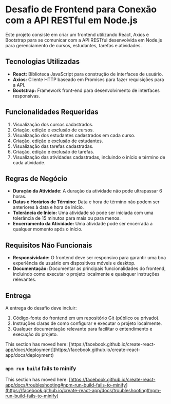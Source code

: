 <!DOCTYPE html>
<html lang="en">
<head>
  <meta charset="UTF-8">
  <meta name="viewport" content="width=device-width, initial-scale=1.0">
  <title>Desafio de Frontend para Conexão com a API RESTful em Node.js</title>
</head>
<body>

  <h1>Desafio de Frontend para Conexão com a API RESTful em Node.js</h1>

  <p>Este projeto consiste em criar um frontend utilizando React, Axios e Bootstrap para se comunicar com a API RESTful desenvolvida em Node.js para gerenciamento de cursos, estudantes, tarefas e atividades.</p>

  <h2>Tecnologias Utilizadas</h2>

  <ul>
    <li><strong>React:</strong> Biblioteca JavaScript para construção de interfaces de usuário.</li>
    <li><strong>Axios:</strong> Cliente HTTP baseado em Promises para fazer requisições para a API.</li>
    <li><strong>Bootstrap:</strong> Framework front-end para desenvolvimento de interfaces responsivas.</li>
  </ul>

  <h2>Funcionalidades Requeridas</h2>

  <ol>
    <li>Visualização dos cursos cadastrados.</li>
    <li>Criação, edição e exclusão de cursos.</li>
    <li>Visualização dos estudantes cadastrados em cada curso.</li>
    <li>Criação, edição e exclusão de estudantes.</li>
    <li>Visualização das tarefas cadastradas.</li>
    <li>Criação, edição e exclusão de tarefas.</li>
    <li>Visualização das atividades cadastradas, incluindo o início e término de cada atividade.</li>
  </ol>

  <h2>Regras de Negócio</h2>

  <ul>
    <li><strong>Duração da Atividade:</strong> A duração da atividade não pode ultrapassar 6 horas.</li>
    <li><strong>Datas e Horários de Término:</strong> Data e hora de término não podem ser anteriores à data e hora de início.</li>
    <li><strong>Tolerância de Início:</strong> Uma atividade só pode ser iniciada com uma tolerância de 15 minutos para mais ou para menos.</li>
    <li><strong>Encerramento da Atividade:</strong> Uma atividade pode ser encerrada a qualquer momento após o início.</li>
  </ul>

  <h2>Requisitos Não Funcionais</h2>

  <ul>
    <li><strong>Responsividade:</strong> O frontend deve ser responsivo para garantir uma boa experiência de usuário em dispositivos móveis e desktop.</li>
    <li><strong>Documentação:</strong> Documentar as principais funcionalidades do frontend, incluindo como executar o projeto localmente e quaisquer instruções relevantes.</li>
  </ul>

  <h2>Entrega</h2>

  <p>A entrega do desafio deve incluir:</p>

  <ol>
    <li>Código-fonte do frontend em um repositório Git (público ou privado).</li>
    <li>Instruções claras de como configurar e executar o projeto localmente.</li>
    <li>Qualquer documentação relevante para facilitar o entendimento e execução do projeto.</li>
  </ol>
  </body>
</html>
This section has moved here: [https://facebook.github.io/create-react-app/docs/deployment](https://facebook.github.io/create-react-app/docs/deployment)

### `npm run build` fails to minify

This section has moved here: [https://facebook.github.io/create-react-app/docs/troubleshooting#npm-run-build-fails-to-minify](https://facebook.github.io/create-react-app/docs/troubleshooting#npm-run-build-fails-to-minify)
